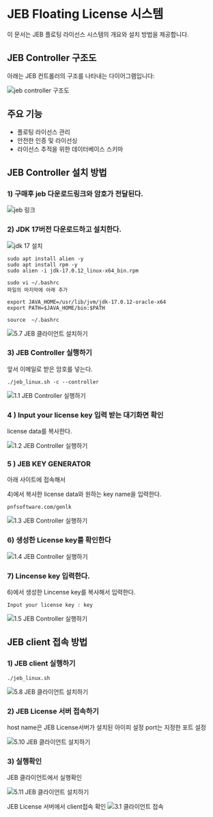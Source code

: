 # JEB Floating License 시스템

이 문서는 JEB 플로팅 라이선스 시스템의 개요와 설치 방법을 제공합니다.

## JEB Controller 구조도

아래는 JEB 컨트롤러의 구조를 나타내는 다이어그램입니다:

![jeb controller 구조도](./jeb-controller-diagram.png)

## 주요 기능

- 플로팅 라이선스 관리
- 안전한 인증 및 라이선싱
- 라이선스 추적을 위한 데이터베이스 스키마

## JEB Controller 설치 방법

### 1) 구매후 jeb 다운로드링크와 암호가 전달된다.
![jeb 링크](./download.PNG)

### 2) JDK 17버전 다운로드하고 설치한다.

![jdk 17 설치](./0.3%20자바설치및%20환경변수%20설정.PNG)



```
sudo apt install alien -y
sudo apt install rpm -y
sudo alien -i jdk-17.0.12_linux-x64_bin.rpm

sudo vi ~/.bashrc
파일의 마지막에 아래 추가

export JAVA_HOME=/usr/lib/jvm/jdk-17.0.12-oracle-x64
export PATH=$JAVA_HOME/bin:$PATH

source  ~/.bashrc
```

![5.7 JEB 클라이언트 설치하기](./버전확인.PNG)

### 3) JEB Controller 실행하기

앞서 이메일로 받은 암호를 넣는다.

```
./jeb_linux.sh -c --controller

```

![1.1 JEB Controller 실행하기](./1.1%20jeb%20controller실행하기.PNG)


### 4 ) Input your license key 입력 받는 대기화면 확인

license data를 복사한다.

![1.2 JEB Controller 실행하기](./1.2%20jeb%20controller실행하기.PNG)


### 5 ) JEB KEY GENERATOR

아래 사이트에 접속해서 

4)에서 복사한 license data와 원하는 key name을 입력한다.

```
pnfsoftware.com/genlk
```

![1.3 JEB Controller 실행하기](./1.3%20jeb%20controller실행하기.PNG)


### 6) 생성한 License key를 확인한다

![1.4 JEB Controller 실행하기](./1.4%20jeb%20controller실행하기.PNG)

### 7) Lincense key 입력한다.

6)에서 생성한 Lincense key를 복사해서 입력한다.

``
Input your license key : key
``


![1.5 JEB Controller 실행하기](./1.5%20jeb%20controller실행하기.PNG)


## JEB client 접속 방법

### 1) JEB client 실행하기

```
./jeb_linux.sh
```


![5.8 JEB 클라이언트 설치하기](./5.8%20jeb%20클라이언트%20설치하기.PNG)

### 2) JEB License 서버 접속하기

host name은 JEB License서버가 설치된 아이피 설정
port는 지정한 포트 설정

![5.10 JEB 클라이언트 설치하기](./5.10%20jeb%20클라이언트%20설치하기.PNG)

### 3) 실행확인

JEB 클라이언트에서 실행확인

![5.11 JEB 클라이언트 설치하기](./5.11%20jeb%20클라이언트%20설치하기.PNG)


JEB License 서버에서 client접속 확인
![3.1 클라이언트 접속](./3.1%20클라이언트%20접속.PNG)

